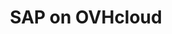 ---
title: SAP on OVHcloud
slug: sap
excerpt: How to use SAP on OVHcloud solutions
sections: Getting started, Advanced usage
order: 04
---